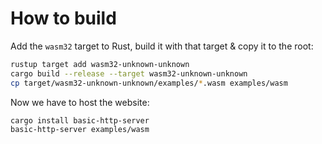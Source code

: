 # How to build

Add the `wasm32` target to Rust, build it with that target & copy it to the root:

```bash
rustup target add wasm32-unknown-unknown
cargo build --release --target wasm32-unknown-unknown
cp target/wasm32-unknown-unknown/examples/*.wasm examples/wasm
```

Now we have to host the website:

```bash
cargo install basic-http-server
basic-http-server examples/wasm
```
